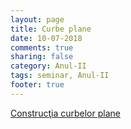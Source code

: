 ```yaml
---
layout: page
title: Curbe plane
date: 10-07-2018
comments: true
sharing: false
category: Anul-II
tags: seminar, Anul-II
footer: true
---
```


[Construcţia curbelor plane](pdf/curbe1.pdf)
